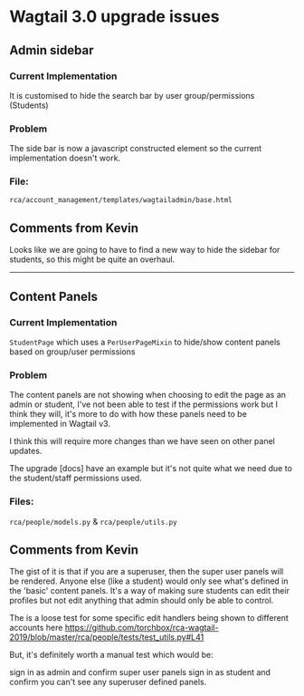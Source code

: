 # Wagtail 3.0 upgrade issues

## Admin sidebar

### Current Implementation

It is customised to hide the search bar by user group/permissions (Students)

### Problem

The side bar is now a javascript constructed element so the current implementation doesn't work.

### File:

`rca/account_management/templates/wagtailadmin/base.html`

## Comments from Kevin

Looks like we are going to have to find a new way to hide the sidebar for students, so this might be quite an overhaul.

---

## Content Panels

### Current Implementation

`StudentPage` which uses a `PerUserPageMixin` to hide/show content panels based on group/user permissions

### Problem

The content panels are not showing when choosing to edit the page as an admin or student, I've not been able to test if the permissions work but I think they will, it's more to do with how these panels need to be implemented in Wagtail v3.

I think this will require more changes than we have seen on other panel updates.

The upgrade [docs] have an example but it's not quite what we need due to the student/staff permissions used.

### Files:

`rca/people/models.py` & `rca/people/utils.py`

## Comments from Kevin

The gist of it is that if you are a superuser, then the super user panels will be rendered. Anyone else (like a student) would only see what's defined in the 'basic' content panels. It's a way of making sure students can edit their profiles but not edit anything that admin should only be able to control.

The is a loose test for some specific edit handlers being shown to different accounts here https://github.com/torchbox/rca-wagtail-2019/blob/master/rca/people/tests/test_utils.py#L41

But, it's definitely worth a manual test which would be:

sign in as admin and confirm super user panels
sign in as student and confirm you can't see any superuser defined panels.
